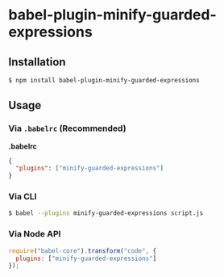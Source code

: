 # babel-plugin-minify-guarded-expressions

## Installation

```sh
$ npm install babel-plugin-minify-guarded-expressions
```

## Usage

### Via `.babelrc` (Recommended)

**.babelrc**

```json
{
  "plugins": ["minify-guarded-expressions"]
}
```

### Via CLI

```sh
$ babel --plugins minify-guarded-expressions script.js
```

### Via Node API

```javascript
require("babel-core").transform("code", {
  plugins: ["minify-guarded-expressions"]
});
```
